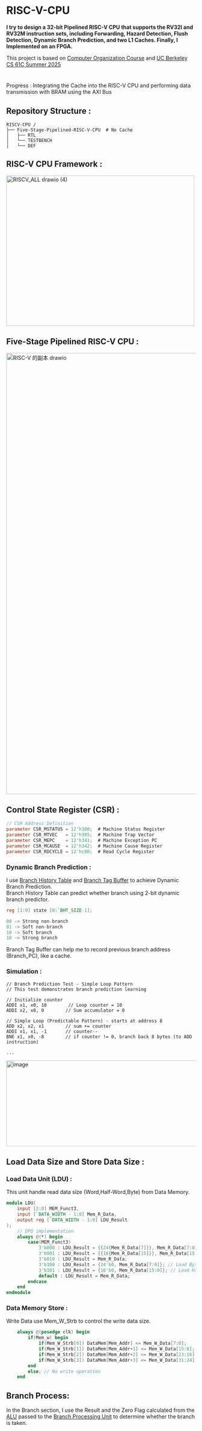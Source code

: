 # RISC-V-CPU
**I try to design a 32-bit Pipelined RISC-V CPU that supports the RV32I and RV32M instruction sets, including Forwarding, Hazard Detection, Flush Detection, Dynamic Branch Prediction, and two L1 Caches. Finally, I Implemented on an FPGA.**   

This project is based on [Computer Organization Course](https://github.com/akira2963753/5-Stage-Pipelined-MIPS-CPU) and [UC Berkeley CS 61C Summer 2025](https://cs61c.org/fa25/)     
#  
  
Progress : Integrating the Cache into the RISC-V CPU and performing data transmission with BRAM using the AXI Bus  
  
## Repository Structure :
```
RISCV-CPU /
├── Five-Stage-Pipelined-RISC-V-CPU  # No Cache  
│   ├── RTL
│   └── TESTBENCH
│   └── DEF         
```

## RISC-V CPU Framework :   
<img width="500" height="400" alt="RISCV_ALL drawio (4)" src="https://github.com/user-attachments/assets/5aa5eeed-15eb-467f-a554-bf9208201c23" />  

## Five-Stage Pipelined RISC-V CPU :  
<img width="2259" height="1173" alt="RISC-V 的副本 drawio" src="https://github.com/user-attachments/assets/b1996413-9ad6-460f-af46-fb20bdd8cbe3" />  

## Control State Register (CSR) :   
``` Verilog
// CSR Address Definition
parameter CSR_MSTATUS = 12'h300;  # Machine Status Register
parameter CSR_MTVEC   = 12'h305;  # Machine Trap Vector
parameter CSR_MEPC    = 12'h341;  # Machine Exception PC
parameter CSR_MCAUSE  = 12'h342;  # Machine Cause Register
parameter CSR_RDCYCLE = 12'hc00;  # Read Cycle Register
```

### Dynamic Branch Prediction :  
I use [Branch History Table](./Five-Stage-Pipelined-RISC-V-CPU/RTL/BHT.v)  and [Branch Tag Buffer](./Five-Stage-Pipelined-RISC-V-CPU/RTL/BTB.v) to achieve Dynamic Branch Prediction.  
Branch History Table can predict whether branch using 2-bit dynamic branch predictor.  
  ``` Verilog
  reg [1:0] state [0:`BHT_SIZE-1];

  00 -> Strong non-branch
  01 -> Soft non-branch
  10 -> Soft branch
  10 -> Strong branch

  ```
Branch Tag Buffer can help me to record previous branch address (Branch_PC), like a cache.  

### Simulation :  
``` 
// Branch Prediction Test - Simple Loop Pattern
// This test demonstrates branch prediction learning

// Initialize counter
ADDI x1, x0, 10        // Loop counter = 10
ADDI x2, x0, 0        // Sum accumulator = 0

// Simple Loop (Predictable Pattern) - starts at address 8
ADD x2, x2, x1        // sum += counter
ADDI x1, x1, -1       // counter--
BNE x1, x0, -8        // if counter != 0, branch back 8 bytes (to ADD instruction)

...  
```
<img width="1862" height="228" alt="image" src="https://github.com/user-attachments/assets/6babf407-d854-4862-bec4-3bda19433ca0" />  

## Load Data Size and Store Data Size :    
### Load Data Unit (LDU) :   
This unit handle read data size (Word,Half-Word,Byte) from Data Memory.  
``` Verilog
module LDU(
    input [2:0] MEM_Funct3,
    input [`DATA_WIDTH - 1:0] Mem_R_Data,
    output reg [`DATA_WIDTH - 1:0] LDU_Result
);
    // DPU implementation
    always @(*) begin
        case(MEM_Funct3)
            3'b000 : LDU_Result = {{24{Mem_R_Data[7]}}, Mem_R_Data[7:0]}; // Load Byte
            3'b001 : LDU_Result = {{16{Mem_R_Data[15]}}, Mem_R_Data[15:0]}; // Load Half Word
            3'b010 : LDU_Result = Mem_R_Data;
            3'b100 : LDU_Result = {24'b0, Mem_R_Data[7:0]}; // Load Byte Unsigned
            3'b101 : LDU_Result = {16'b0, Mem_R_Data[15:0]}; // Load Half Word Unsigned
            default : LDU_Result = Mem_R_Data;
        endcase
    end
endmodule
```

### Data Memory Store :
Write Data use Mem_W_Strb to control the write data size.  
``` Verilog
    always @(posedge clk) begin
        if(Mem_w) begin
            if(Mem_W_Strb[0]) DataMem[Mem_Addr] <= Mem_W_Data[7:0];
            if(Mem_W_Strb[1]) DataMem[Mem_Addr+1] <= Mem_W_Data[15:8];
            if(Mem_W_Strb[2]) DataMem[Mem_Addr+2] <= Mem_W_Data[23:16];
            if(Mem_W_Strb[3]) DataMem[Mem_Addr+3] <= Mem_W_Data[31:24];
        end
        else; // No write operation
    end

```

## Branch Process:  
In the Branch section, I use the Result and the Zero Flag calculated from the [ALU](./Five-Stage-Pipelined-RISC-V-CPU/RTL/ALU.v) passed to the [Branch Processing Unit](./Five-Stage-Pipelined-RISC-V-CPU/RTL/BPU.v)  to determine whether the branch is taken.  



